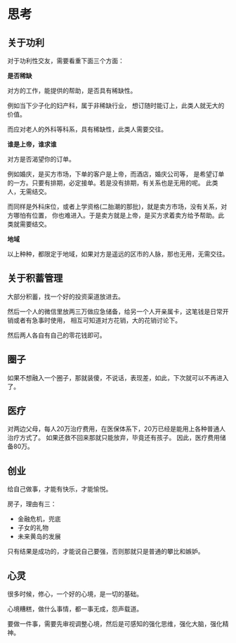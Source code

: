 # 思考

## 关于功利

对于功利性交友，需要看重下面三个方面：

**是否稀缺**

对方的工作，能提供的帮助，是否具有稀缺性。

例如当下少子化的妇产科，属于非稀缺行业，
想订随时能订上，此类人就无大的价值。 

而应对老人的外科等科系，具有稀缺性，此类人需要交往。

**谁是上帝，谁求谁**

对方是否渴望你的订单。

例如婚庆，是买方市场，下单的客户是上帝，而酒店，婚庆公司等，
是希望订单的一方。只要有排期，必定接单。若是没有排期，有关系也是无用的呢。
此类人，无需结交。

而同样是外科床位，或者上学资格(二胎潮的那批)，就是卖方市场，没有关系，对方哪怕有位置，
你也难进入。于是卖方就是上帝，是买方求着卖方给予帮助。此类就需要结交。

**地域**

以上种种，都限定于地域，如果对方是遥远的区市的人脉，那也无用，无需交往。

## 关于积蓄管理

大部分积蓄，找一个好的投资渠道放进去。

然后一个人的微信里放两三万做应急储备，给另一个人开亲属卡，这笔钱是日常开销或者有急事时使用，
相互可知道对方花销，大的花销讨论下。

然后两人各自有自己的零花钱即可。

## 圈子

如果不想融入一个圈子，那就装傻，不说话，表现差，如此，下次就可以不再进入了。

## 医疗

对两边父母，每人20万治疗费用，在医保体系下，20万已经是能用上各种普通人治疗方式了。
如果还救不回来那就只能放弃，毕竟还有孩子。
因此，医疗费用储备80万。


## 创业

给自己做事，才能有快乐，才能愉悦。

房子，理由有三：

* 金融危机，兜底
* 子女的礼物
* 未来黄岛的发展

只有结果是成功的，才能说自己要强，否则那就只是普通的攀比和嫉妒。

## 心灵

很多时候，修心，一个好的心境，是一切的基础。

心境糟糕，做什么事情，都一事无成，怨声载道。

要做一件事，需要先审视调整心境，然后是可感知的强化思维，强化大脑，强化精神。